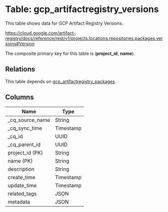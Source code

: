 # Table: gcp_artifactregistry_versions

This table shows data for GCP Artifact Registry Versions.

https://cloud.google.com/artifact-registry/docs/reference/rest/v1/projects.locations.repositories.packages.versions#Version

The composite primary key for this table is (**project_id**, **name**).

## Relations

This table depends on [gcp_artifactregistry_packages](gcp_artifactregistry_packages).

## Columns

| Name          | Type          |
| ------------- | ------------- |
|_cq_source_name|String|
|_cq_sync_time|Timestamp|
|_cq_id|UUID|
|_cq_parent_id|UUID|
|project_id (PK)|String|
|name (PK)|String|
|description|String|
|create_time|Timestamp|
|update_time|Timestamp|
|related_tags|JSON|
|metadata|JSON|